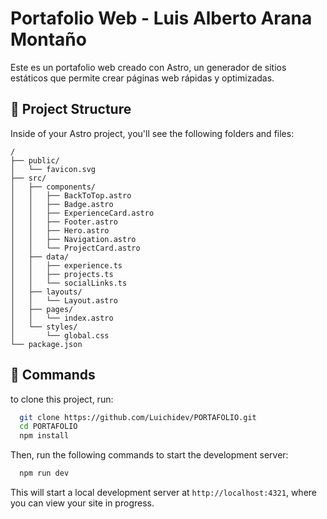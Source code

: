 # Portafolio Web - Luis Alberto Arana Montaño
Este es un portafolio web creado con Astro, un generador de sitios estáticos que permite crear páginas web rápidas y optimizadas.

## 🚀 Project Structure

Inside of your Astro project, you'll see the following folders and files:

```text
/
├── public/
│   └── favicon.svg
├── src/
│   ├── components/
│   │   ├── BackToTop.astro
│   │   ├── Badge.astro
│   │   ├── ExperienceCard.astro
│   │   ├── Footer.astro
│   │   ├── Hero.astro
│   │   ├── Navigation.astro
│   │   └── ProjectCard.astro
│   ├── data/
│   │   ├── experience.ts
│   │   ├── projects.ts
│   │   └── socialLinks.ts
│   ├── layouts/
│   │   └── Layout.astro
│   ├── pages/
│   │   └── index.astro
│   └── styles/
│       └── global.css
└── package.json
```

## 🧞 Commands

to clone this project, run:

```bash
  git clone https://github.com/Luichidev/PORTAFOLIO.git
  cd PORTAFOLIO
  npm install
```
Then, run the following commands to start the development server:

```bash
  npm run dev
```
This will start a local development server at `http://localhost:4321`, where you can view your site in progress.
